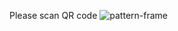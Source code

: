 Please scan QR code ![pattern-frame](https://user-images.githubusercontent.com/25065517/204676826-04f5a4f1-67d4-46d9-a268-a7058a1c88dc.png)
